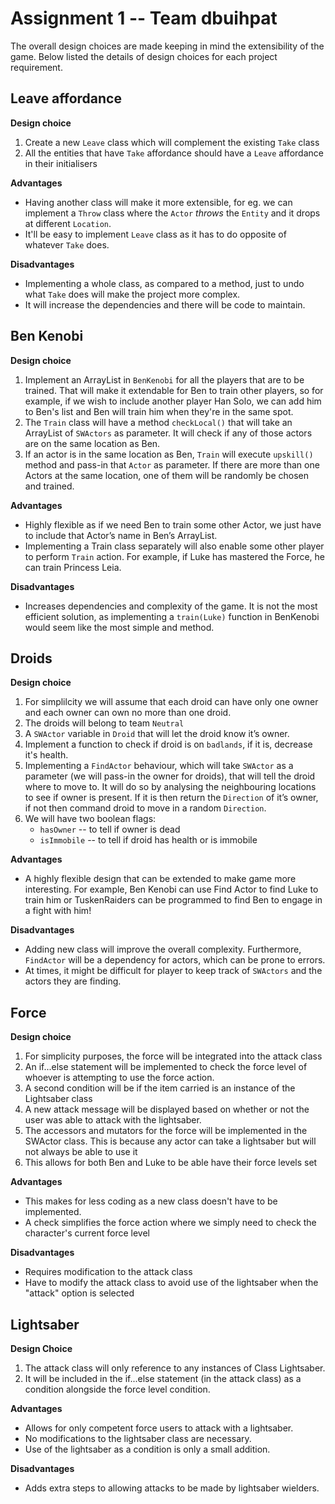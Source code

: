 # Assignment 1 -- Team **dbuihpat**

The overall design choices are made keeping in mind the extensibility of the game.
Below listed the details of design choices for each project requirement.

## Leave affordance

**Design choice**
1. Create a new `Leave` class which will complement the existing `Take` class
2. All the entities that have `Take` affordance should have a `Leave` affordance in their initialisers

**Advantages**
- Having another class will make it more extensible, for eg. we can implement a `Throw` class where the `Actor` *throws* the `Entity` and it drops at different `Location`.
- It'll be easy to implement `Leave` class as it has to do opposite of whatever `Take` does.

**Disadvantages**
- Implementing a whole class, as compared to a method, just to undo what `Take` does will make the project more complex.
- It will increase the dependencies and there will be code to maintain.

## Ben Kenobi
**Design choice**
1. Implement an ArrayList in `BenKenobi` for all the players that are to be trained. That will make it extendable for Ben to train other players, so for example, if we wish to include another player Han Solo, we can add him to Ben's list and Ben will train him when they're in the same spot.
2. The `Train` class will have a method `checkLocal()` that will take an ArrayList of `SWActors` as parameter. It will check if any of those actors are on the same location as Ben.
3. If an actor is in the same location as Ben, `Train` will execute `upskill()` method and pass-in that `Actor` as parameter. If there are more than one Actors at the same location, one of them will be randomly be chosen and trained.

**Advantages**
- Highly flexible as if we need Ben to train some other Actor, we just have to include that Actor’s name in Ben’s ArrayList. 
- Implementing a Train class separately will also enable some other player to perform `Train` action. For example, if Luke has mastered the Force, he can train Princess Leia.

**Disadvantages**
- Increases dependencies and complexity of the game. It is not the most efficient solution, as implementing a `train(Luke)` function in BenKenobi would seem like the most simple and  method.


## Droids


**Design choice**

1. For simplilcity we will assume that each droid can have only one owner and each owner can own no more than one droid.
2. The droids will belong to team `Neutral`
3. A `SWActor` variable in `Droid` that will let the droid know it’s owner.
4. Implement a function to check if droid is on `badlands`, if it is, decrease it's health.
5. Implementing a `FindActor` behaviour, which will take `SWActor` as a parameter (we will pass-in the owner for droids), that will tell the droid where to move to. It will do so by analysing the neighbouring locations to see if owner is present. If it is then return the `Direction` of it’s owner, if not then command droid to move in a random `Direction`.
6. We will have two boolean flags:
    - `hasOwner` -- to tell if owner is dead 
    - `isImmobile` -- to tell if droid has health or is immobile


**Advantages**
- A highly flexible design that can be extended to make game more interesting. For example, Ben Kenobi can use Find Actor to find Luke to train him or TuskenRaiders can be programmed to find Ben to engage in a fight with him!

**Disadvantages**

- Adding new class will improve the overall complexity. Furthermore, `FindActor` will be a dependency for actors, which can be prone to errors.
-  At times, it might be difficult for player to keep track of `SWActors` and the actors they are finding.


## Force
**Design choice**
1. For simplicity purposes, the force will be integrated into the attack class
2. An if...else statement will be implemented to check the force level of whoever is attempting to use the force action.
3. A second condition will be if the item carried is an instance of the Lightsaber class
4. A new attack message will be displayed based on whether or not the user was able to attack with the lightsaber.
5. The accessors and mutators for the force will be implemented in the SWActor class. This is because any actor can take a lightsaber but will not always be able to use it
6. This allows for both Ben and Luke to be able have their force levels set


**Advantages**
- This makes for less coding as a new class doesn't have to be implemented.
- A check simplifies the force action where we simply need to check the character's current force level 

**Disadvantages**
- Requires modification to the attack class
- Have to modify the attack class to avoid use of the lightsaber when the "attack" option is selected


## Lightsaber
**Design Choice**
1. The attack class will only reference to any instances of Class Lightsaber.
2. It will be included in the if...else statement (in the attack class) as a condition alongside the force level condition. 

**Advantages**
- Allows for only competent force users to attack with a lightsaber.
- No modifications to the lightsaber class are necessary.
- Use of the lightsaber as a condition is only a small addition. 

**Disadvantages**
- Adds extra steps to allowing attacks to be made by lightsaber wielders. 